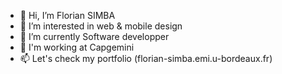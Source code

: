 - 👋 Hi, I’m Florian SIMBA
- 👀 I’m interested in web & mobile design
- 🌱 I’m currently Software developper 
- 💞️ I'm working at Capgemini
- 📫 Let's check my portfolio (florian-simba.emi.u-bordeaux.fr)

<!---
florian-master/florian-master is a ✨ special ✨ repository because its `README.md` (this file) appears on your GitHub profile.
You can click the Preview link to take a look at your changes.
--->
